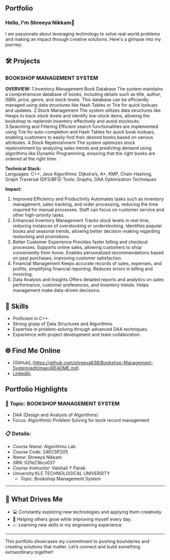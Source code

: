 ## **Portfolio**

### Hello, I'm Shreeya Nikkam👋

I am passionate about leveraging technology to solve real-world problems and making an impact through creative solutions. 
Here's a glimpse into my journey:  


## 🛠️ Projects

### **BOOKSHOP MANAGEMENT SYSTEM**

**OVERVIEW:**
1.Inventory Management
Book Database The system maintains a comprehensive database of books, including details such as title, author, ISBN, price, genre, and stock levels. This database can be efficiently managed using data structures like Hash Tables or Trie for quick
lookups and updates.
2.Stock Management
The system utilizes data structures like Heaps to track stock levels and identify low-stock items,
allowing the bookshop to replenish inventory effectively and avoid stockouts.
3.Searching and Filtering
Efficient search functionalities are implemented using Trie for auto-completion and Hash
Tables for quick book lookups, enabling customers to easily find their desired books based on various attributes.
4.Stock Replenishment 
The system optimizes stock replenishment by analyzing sales trends and predicting demand using
algorithms like Dynamic Programming, ensuring that the right books are ordered at the right time.

**Technical Stack:**  
Languages: C++, Java
Algorithms: Dijkstra’s, A*, KMP, Chain Hashing, Graph Traversal (DFS/BFS)
Tools: Graphs, DAA Optimization Techniques

**Impact:**

1. Improved Efficiency and Productivity
Automates tasks such as inventory management, sales tracking, and order processing, reducing the time required for manual processes.
Staff can focus on customer service and other high-priority tasks.
2. Enhanced Inventory Management
Tracks stock levels in real time, reducing instances of overstocking or understocking.
Identifies popular books and seasonal trends, allowing better decision-making regarding restocking and promotions.
3. Better Customer Experience
Provides faster billing and checkout processes.
Supports online sales, allowing customers to shop conveniently from home.
Enables personalized recommendations based on past purchases, improving customer satisfaction.
4. Financial Management
Keeps accurate records of sales, expenses, and profits, simplifying financial reporting.
Reduces errors in billing and invoicing.
5. Data Analysis and Insights
Offers detailed reports and analytics on sales performance, customer preferences, and inventory trends.
Helps management make data-driven decisions.

## 🚀 **Skills**  

- Proficient in C++. 
- Strong grasp of Data Structures and Algorithms.  
- Expertise in problem-solving through advanced DAA techniques.  
- Experience with project development and team collaboration.  


## 🌐 **Find Me Online**

- [GitHub]_(https://github.com/shreeya638/Bookshop-Management-System/edit/main/README.md).
- [LinkedIn](https://www.linkedin.com/authwall?trk=bf&trkInfo=AQHmecXphrugvgAAAZRBEyAAGrpcD1yCPbjiYlRxPrIxtyGcy9Wh3yzae2FMu65Hz9ouC9QZgW_YMnCB71xtRXCaN9YIwpRX2kGm_j5mUYAhL_ZWChXmd0mjVD-avGmUaWkL7V4=&original_referer=&sessionRedirect=https%3A%2F%2Fwww.linkedin.com%2Fin%2Fshreeya-nikkam-6807a02a9%3Futm_source%3Dshare%26utm_campaign%3Dshare_via%26utm_content%3Dprofile%26utm_medium%3Dios_app).

## Portfolio Highlights

### 🎯 **Topic:** BOOKSHOP MANAGEMENT SYSTEM 

- DAA (Design and Analysis of Algorithms)  
- Focus: Algorithmic Problem Solving for book record management

### 📋 **Details:**

- *Course Name*: Algorithms Lab 
- *Course Code*: 24ECSP205  
- *Name*: Shreeya Nikkam
- *SRN*: 02fe23bcs037
- *Course Instructor*: Vaishali Y Parab
- *University*:KLE TECHNOLOGICAL UNIVERSITY
  - *Topic:*  Bookshop Management System
---

## 🎨 What Drives Me  
- 💻 Constantly exploring new technologies and applying them creatively.
- 🤝 Helping others grow while improving myself every day.  
- 📈 Learning new skills in my engineering experience.  

---

This portfolio showcases my commitment to pushing boundaries and creating solutions that matter. 
Let’s connect and build something extraordinary together!
